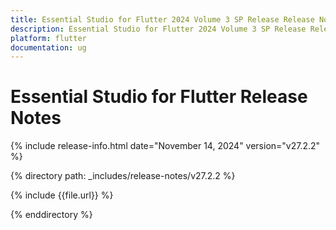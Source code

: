 ```yaml
---
title: Essential Studio for Flutter 2024 Volume 3 SP Release Release Notes  
description: Essential Studio for Flutter 2024 Volume 3 SP Release Release Notes  
platform: flutter
documentation: ug
---
```


# Essential Studio for Flutter  Release Notes  

{% include release-info.html date="November 14, 2024"  version="v27.2.2" %} 

{% directory path: _includes/release-notes/v27.2.2 %}

{% include {{file.url}} %}

{% enddirectory %}